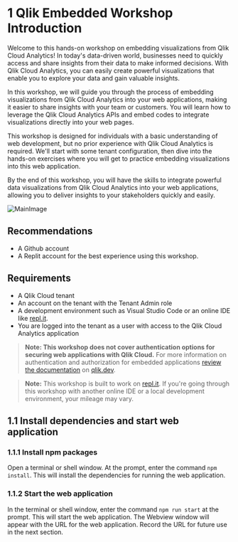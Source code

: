 # 1 Qlik Embedded Workshop Introduction

Welcome to this hands-on workshop on embedding visualizations from Qlik Cloud Analytics! In today's data-driven world, businesses need to quickly access and share insights from their data to make informed decisions. With Qlik Cloud Analytics, you can easily create powerful visualizations that enable you to explore your data and gain valuable insights.

In this workshop, we will guide you through the process of embedding visualizations from Qlik Cloud Analytics into your web applications, making it easier to share insights with your team or customers. You will learn how to leverage the Qlik Cloud Analytics APIs and embed codes to integrate visualizations directly into your web pages.

This workshop is designed for individuals with a basic understanding of web development, but no prior experience with Qlik Cloud Analytics is required. We'll start with some tenant configuration, then dive into the hands-on exercises where you will get to practice embedding visualizations into this web application.

By the end of this workshop, you will have the skills to integrate powerful data visualizations from Qlik Cloud Analytics into your web applications, allowing you to deliver insights to your stakeholders quickly and easily.

![MainImage](https://raw.githubusercontent.com/goldbergjeffrey/qlik-embedded-analytics-workshop-202304/main/img/final_result.png)

## Recommendations
* A Github account
* A Replit account for the best experience using this workshop.

## Requirements

* A Qlik Cloud tenant
* An account on the tenant with the Tenant Admin role
* A development environment such as Visual Studio Code or an online IDE like [repl.it](https://replit.com/).
* You are logged into the tenant as a user with access to the Qlik Cloud Analytics application

> **Note: This workshop does not cover authentication options for securing web applications with Qlik Cloud.**
> For more information on authentication and authorization for embedded applications [review the documentation](https://qlik.dev/authenticate) on [qlik.dev](https://qlik.dev).

> **Note:** This workshop is built to work on [repl.it](https://replit.com/). If you're going through this workshop with another online IDE or a local development environment, your mileage may vary. 

## 1.1 Install dependencies and start web application

### 1.1.1 Install npm packages

Open a terminal or shell window. At the prompt, enter the command `npm install`. This will install the dependencies for running the web application.

### 1.1.2 Start the web application

In the terminal or shell window, enter the command `npm run start` at the prompt. This will start the web application. The Webview window will appear with the URL for the web application. Record the URL for future use in the next section.
